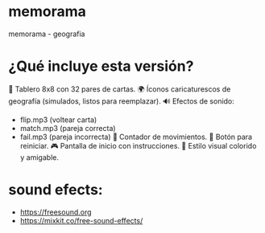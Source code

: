 # memorama
memorama - geografia

# ¿Qué incluye esta versión?
🧠 Tablero 8x8 con 32 pares de cartas.
🌍 Íconos caricaturescos de geografía (simulados, listos para reemplazar).
🔊 Efectos de sonido:
- flip.mp3 (voltear carta)
- match.mp3 (pareja correcta)
- fail.mp3 (pareja incorrecta)
🔢 Contador de movimientos.
🔁 Botón para reiniciar.
🎮 Pantalla de inicio con instrucciones.
🎨 Estilo visual colorido y amigable.

# sound efects:
- https://freesound.org
- https://mixkit.co/free-sound-effects/
